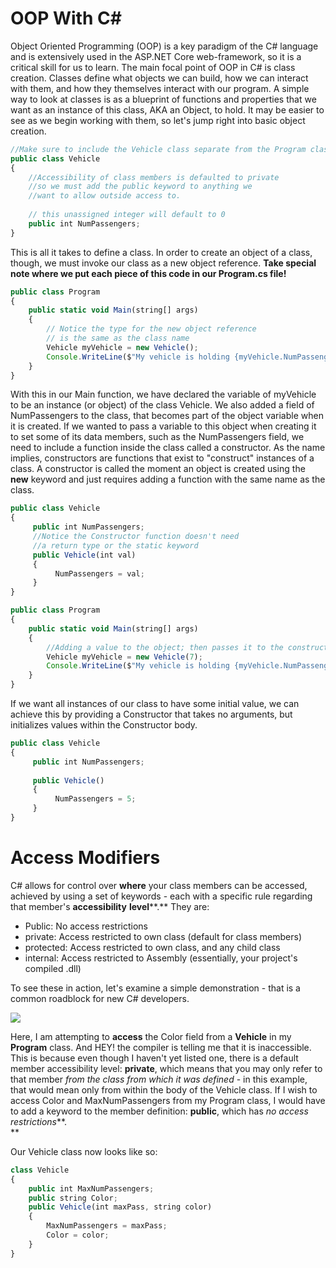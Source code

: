 # OOP With C#

Object Oriented Programming (OOP) is a key paradigm of the C# language and is extensively used in the ASP.NET Core web-framework, so it is a critical skill for us to learn. The main focal point of OOP in C# is class creation. Classes define what objects we can build, how we can interact with them, and how they themselves interact with our program. A simple way to look at classes is as a blueprint of functions and properties that we want as an instance of this class, AKA an Object, to hold. It may be easier to see as we begin working with them, so let's jump right into basic object creation.

```javascript 
//Make sure to include the Vehicle class separate from the Program class
public class Vehicle
{
    //Accessibility of class members is defaulted to private
    //so we must add the public keyword to anything we
    //want to allow outside access to.
    
    // this unassigned integer will default to 0
    public int NumPassengers;
}
```
This is all it takes to define a class. In order to create an object of a class, though, we must invoke our class as a new object reference. **Take special note where we put each piece of this code in our Program.cs file!**
```javascript
public class Program
{
    public static void Main(string[] args)
    {
        // Notice the type for the new object reference
        // is the same as the class name
        Vehicle myVehicle = new Vehicle();
        Console.WriteLine($"My vehicle is holding {myVehicle.NumPassengers} people");
    }
}
```
With this in our Main function, we have declared the variable of myVehicle to be an instance (or object) of the class Vehicle. We also added a field of NumPassengers to the class, that becomes part of the object variable when it is created. If we wanted to pass a variable to this object when creating it to set some of its data members, such as the NumPassengers field, we need to include a function inside the class called a constructor. As the name implies, constructors are functions that exist to "construct" instances of a class. A constructor is called the moment an object is created using the **new** keyword and just requires adding a function with the same name as the class.
```javascript
public class Vehicle
{
     public int NumPassengers;
     //Notice the Constructor function doesn't need
     //a return type or the static keyword
     public Vehicle(int val)
     {
          NumPassengers = val;
     }
}
```
```javascript
public class Program
{
    public static void Main(string[] args)
    {
        //Adding a value to the object; then passes it to the constructor
        Vehicle myVehicle = new Vehicle(7);
        Console.WriteLine($"My vehicle is holding {myVehicle.NumPassengers} people");
    }
}
```
If we want all instances of our class to have some initial value, we can achieve this by providing a Constructor that takes no arguments, but initializes values within the Constructor body.
```javascript
public class Vehicle
{
     public int NumPassengers;
    
     public Vehicle()
     {
          NumPassengers = 5;
     }
}
```
# Access Modifiers

C# allows for control over **where** your class members can be accessed, achieved by using a set of keywords - each with a specific rule regarding that member's **accessibility**  **level****.** They are:

 - Public: No access restrictions 
 - private: Access restricted to own class (default for class members)
 - protected: Access restricted to own class, and any child class
 - internal: Access restricted to Assembly (essentially, your project's compiled .dll)

To see these in action, let's examine a simple demonstration - that is a common roadblock for new C# developers. 

![](https://s3.amazonaws.com/General_V88/boomyeah2015/codingdojo/curriculum/content/chapter/private-access.png)

Here, I am attempting to  **access**  the Color field from a  **Vehicle**  in my  **Program**  class. And HEY! the compiler is telling me that it is inaccessible. This is because even though I haven't yet listed one, there is a default member accessibility level:  **private**, which means that you may only refer to that member  _from the class from which it was defined_ - in this example, that would mean only from within the body of the Vehicle class. If I wish to access Color and MaxNumPassengers from my Program class, I would have to add a keyword to the member definition:  **public**, which has  _no access restrictions_**.  
**

Our Vehicle class now looks like so:

```javascript 
class Vehicle
{
    public int MaxNumPassengers;
    public string Color;
    public Vehicle(int maxPass, string color)
    {
        MaxNumPassengers = maxPass;
        Color = color;
    }
}
```

<!--stackedit_data:
eyJoaXN0b3J5IjpbOTI3MzcxNzg3LC0xMzM3NjQ2ODEsLTE2OD
I5Mjc2ODldfQ==
-->